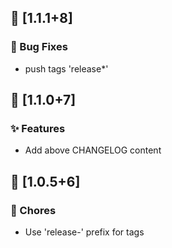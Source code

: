 ## 🔖 [1.1.1+8]

### 🐛 Bug Fixes

- push tags 'release*'

## 🔖 [1.1.0+7]

### ✨ Features

- Add above CHANGELOG content

## 🔖 [1.0.5+6]

### 🧹 Chores

- Use 'release-' prefix for tags

